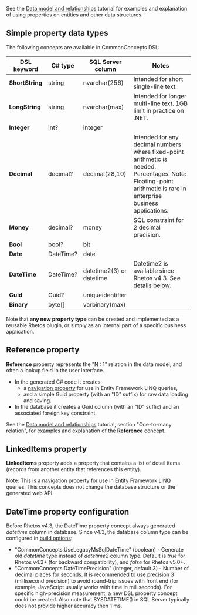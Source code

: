 See the [Data model and relationships](Data-model-and-relationships) tutorial for examples and explanation of using properties
on entities and other data structures.

## Simple property data types

The following concepts are available in CommonConcepts DSL:

| DSL keyword | C# type | SQL Server column | Notes |
| --- | --- | --- | --- |
| **ShortString** | string | nvarchar(256) | Intended for short single-line text.
| **LongString** | string | nvarchar(max) | Intended for longer multi-line text. 1GB limit in practice on .NET. |
| **Integer** | int? | integer |
| **Decimal** | decimal? | decimal(28,10) | Intended for any decimal numbers where fixed-point arithmetic is needed. Percentages. Note: Floating-point arithmetic is rare in enterprise business applications. |
| **Money** | decimal? | money | SQL constraint for 2 decimal precision. |
| **Bool** | bool? | bit |
| **Date** | DateTime? | date |
| **DateTime** | DateTime? | datetime2(3) or datetime | Datetime2 is available since Rhetos v4.3. See details [below](#datetime-property-configuration).
| **Guid** | Guid? | uniqueidentifier |
| **Binary** | byte[] | varbinary(max) |

Note that **any new property type** can be created and implemented as a reusable Rhetos plugin, or simply as an internal part of a specific business application.

## Reference property

**Reference** property represents the "N : 1" relation in the data model, and often a lookup field in the user interface.

* In the generated C# code it creates
  * a [navigation property](https://docs.microsoft.com/en-us/ef/ef6/fundamentals/relationships)
  for use in Entity Framework LINQ queries,
  * and a simple Guid property (with an "ID" suffix) for raw data loading and saving.
* In the database it creates a Guid column (with an "ID" suffix)
  and an associated foreign key constraint.

See the [Data model and relationships](Data-model-and-relationships) tutorial,
section "One-to-many relation", for examples and explanation of the **Reference** concept.

## LinkedItems property

**LinkedItems** property adds a property that contains a list of detail items (records from another entity that references this entity).

Note: This is a navigation property for use in Entity Framework LINQ queries. This concepts does not change the database structure or the generated web API.

## DateTime property configuration

Before Rhetos v4.3, the DateTime property concept always generated *datetime* column in database.
Since v4.3, the database column type can be configured in
[build options](Configuration-management#build-configuration):

* "CommonConcepts:UseLegacyMsSqlDateTime" (boolean) -
  Generate old *datetime* type instead of  *datetime2* column type.
  Default is *true* for Rhetos v4.3+ (for backward compatibility), and *false* for Rhetos v5.0+.
* "CommonConcepts:DateTimePrecision" (integer, default 3) -
  Number of decimal places for seconds.
  It is recommended to use precision 3 (millisecond precision) to avoid round-trip issues with front end
  (for example, JavaScript usually works with time in milliseconds).
  For specific high-precision measurement, a new DSL property concept could be created.
  Also note that SYSDATETIME() in SQL Server typically does not provide higher accuracy then 1 ms.
